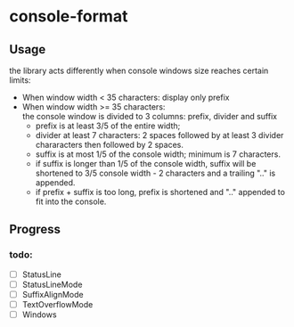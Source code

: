 console-format
=======



Usage
-------

the library acts differently when console windows size reaches certain limits:

- When window width < 35 characters: display only prefix
- When window width >= 35 characters:  
  the console window is divided to 3 columns: prefix, divider and suffix
  - prefix is at least 3/5 of the entire width;
  - divider at least 7 characters: 2 spaces followed by at least 3 divider chararacters then followed by 2 spaces.
  - suffix is at most 1/5 of the console width; minimum is 7 characters.
  - if suffix is longer than 1/5 of the console width, suffix will be shortened to 3/5 console width - 2 characters and a trailing ".." is appended.
  - if prefix + suffix is too long, prefix is shortened and ".." appended to fit into the console.

Progress
-------

### todo:

- [ ] StatusLine
- [ ] StatusLineMode
- [ ] SuffixAlignMode
- [ ] TextOverflowMode
- [ ] Windows
